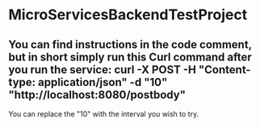 # MicroServicesBackendTestProject

You can find instructions in the code comment, but in short simply run this Curl command after you run the service:
curl -X POST -H "Content-type: application/json" -d "10" "http://localhost:8080/postbody"
---------------------
You can replace the "10" with the interval you wish to try.
